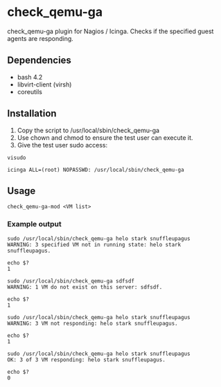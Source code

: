 # check_qemu-ga
check_qemu-ga plugin for Nagios / Icinga. Checks if the specified guest agents are responding.

## Dependencies
* bash 4.2
* libvirt-client (virsh)
* coreutils

## Installation
1. Copy the script to /usr/local/sbin/check_qemu-ga
1. Use chown and chmod to ensure the test user can execute it.
1. Give the test user sudo access:
```
visudo 
```
```
icinga ALL=(root) NOPASSWD: /usr/local/sbin/check_qemu-ga
``` 

## Usage
```
check_qemu-ga-mod <VM list>
```

### Example output
```
sudo /usr/local/sbin/check_qemu-ga helo stark snuffleupagus
WARNING: 3 specified VM not in running state: helo stark snuffleupagus.

echo $?
1
```
```
sudo /usr/local/sbin/check_qemu-ga sdfsdf
WARNING: 1 VM do not exist on this server: sdfsdf.

echo $?
1
```
```
sudo /usr/local/sbin/check_qemu-ga helo stark snuffleupagus
WARNING: 3 VM not responding: helo stark snuffleupagus.

echo $?
1
```
```
sudo /usr/local/sbin/check_qemu-ga helo stark snuffleupagus
OK: 3 of 3 VM responding: helo stark snuffleupagus.

echo $?
0
```
